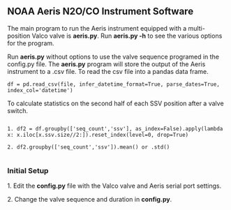 <h2>NOAA Aeris N2O/CO Instrument Software</h2>

<p>The main program to run the Aeris instrument equipped with a multi-position Valco valve is <strong>aeris.py</strong>. Run <strong>aeris.py -h</strong> to see the various options for the program.</p>

<p>Run <strong>aeris.py</strong> without options to use the valve sequence programed in the config.py file. The <strong>aeris.py</strong> program will store the output of the Aeris instrument to a .csv file. To read the csv file into a pandas data frame.</p>
<pre><code>df = pd.read_csv(file, infer_datetime_format=True, parse_dates=True, index_col='datetime')</code></pre>
<p>To calculate statistics on the second half of each SSV position after a valve switch.</p>
<pre><code><p>1. df2 = df.groupby(['seq_count','ssv'], as_index=False).apply(lambda x: x.iloc[x.ssv.size//2:]).reset_index(level=0, drop=True)
<p>2. df2.groupby(['seq_count','ssv']).mean() or .std()</code></pre>


<h3>Initial Setup</h3>
<p>1. Edit the <strong>config.py</strong> file with the Valco valve and Aeris serial port settings.
<p>2. Change the valve sequence and duration in <strong>config.py</strong>.
